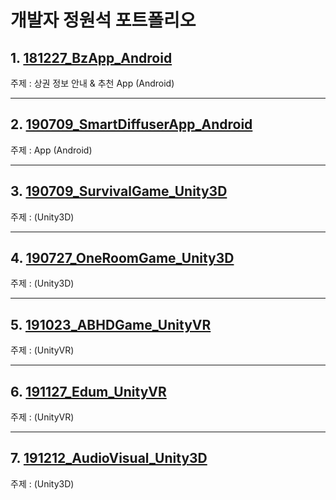 # 개발자 정원석 포트폴리오

## 1. [**181227_BzApp_Android**](https://github.com/Jeongwonseok/181227_BzApp_Android.git)
주제 : 상권 정보 안내 & 추천 App (Android)

****
## 2. [**190709_SmartDiffuserApp_Android**](https://github.com/Jeongwonseok/190709_SmartDiffuserApp_Android.git)
주제 :  App (Android)

****
## 3. [**190709_SurvivalGame_Unity3D**](https://github.com/Jeongwonseok/190709_SurvivalGame_Unity3D.git)
주제 :  (Unity3D)

****
## 4. [**190727_OneRoomGame_Unity3D**](https://github.com/Jeongwonseok/190727_OneRoomGame_Unity3D.git)
주제 :  (Unity3D)

****
## 5. [**191023_ABHDGame_UnityVR**](https://github.com/Jeongwonseok/191023_ABHDGame_UnityVR.git)
주제 :  (UnityVR)

****
## 6. [**191127_Edum_UnityVR**](https://github.com/Jeongwonseok/191127_Edum_UnityVR.git)
주제 :  (UnityVR)

****
## 7. [**191212_AudioVisual_Unity3D**](https://github.com/Jeongwonseok/191212_AudioVisual_Unity3D.git)
주제 :  (Unity3D)

